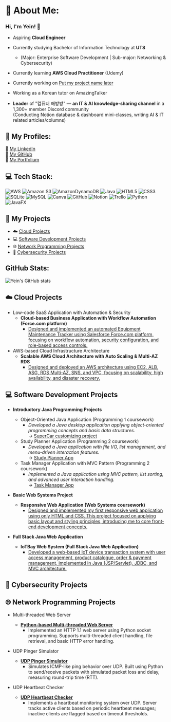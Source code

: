 # 💫 About Me:
### Hi, I'm Yein! 👋

- Aspiring **Cloud Engineer** <br/> 
- Currently studying Bachelor of Information Technology at **UTS**  <br/>
  - (Major: Enterprise Software Development | Sub-major: Networking & Cybersecurity)  <br/>
- Currently learning **AWS Cloud Practitioner** (Udemy) <br/>
- Currently working on [Put my project name later]() <br/>

- Working as a Korean tutor on AmazingTalker  <br/>
- **Leader** of "컴퓨터 해방방" — **an IT & AI knowledge-sharing channel** in a 1,300+ member Discord community  <br/>
(Conducting Notion database & dashboard mini-classes, writing AI & IT related articles/columns) <br/>


##  🔗 My Profiles:
🔗 [My LinkedIn](https://www.linkedin.com/in/yein-jeong-953b60303/)  <br/>
🔗 [My GitHub](https://github.com/YeinJeong131)  <br/>
🔗 [My Portfolium](https://portfolium.com.au/YeinJeong/portfolio)<br/>



## 💻 Tech Stack:
![AWS](https://img.shields.io/badge/AWS-%23FF9900.svg?style=for-the-badge&logo=amazon-aws&logoColor=white) ![Amazon S3](https://img.shields.io/badge/Amazon%20S3-FF9900?style=for-the-badge&logo=amazons3&logoColor=white)  ![AmazonDynamoDB](https://img.shields.io/badge/Amazon%20DynamoDB-4053D6?style=for-the-badge&logo=Amazon%20DynamoDB&logoColor=white) ![Java](https://img.shields.io/badge/java-%23ED8B00.svg?style=for-the-badge&logo=openjdk&logoColor=white) ![HTML5](https://img.shields.io/badge/html5-%23E34F26.svg?style=for-the-badge&logo=html5&logoColor=white) ![CSS3](https://img.shields.io/badge/css3-%231572B6.svg?style=for-the-badge&logo=css3&logoColor=white)  ![SQLite](https://img.shields.io/badge/sqlite-%2307405e.svg?style=for-the-badge&logo=sqlite&logoColor=white) ![MySQL](https://img.shields.io/badge/mysql-4479A1.svg?style=for-the-badge&logo=mysql&logoColor=white) ![Canva](https://img.shields.io/badge/Canva-%2300C4CC.svg?style=for-the-badge&logo=Canva&logoColor=white) ![GitHub](https://img.shields.io/badge/github-%23121011.svg?style=for-the-badge&logo=github&logoColor=white) ![Notion](https://img.shields.io/badge/Notion-%23000000.svg?style=for-the-badge&logo=notion&logoColor=white) ![Trello](https://img.shields.io/badge/Trello-%23026AA7.svg?style=for-the-badge&logo=Trello&logoColor=white) ![Python](https://img.shields.io/badge/python-3670A0?style=for-the-badge&logo=python&logoColor=ffdd54)   ![JavaFX](https://img.shields.io/badge/javafx-%23FF0000.svg?style=for-the-badge&logo=javafx&logoColor=white) 

## 📂 My Projects
- ☁️ [Cloud Projects](#cloud-projects)
- 💻 [Software Development Projects](#soft-dev-projects)
- 🌐 [Network Programming Projects](#net-projects)
- 🔐 [Cybersecurity Projects](#cybersec-projects)



## GitHub Stats:
![Yein's GitHub stats](https://github-readme-stats.vercel.app/api?username=YeinJeong131&show_icons=true&theme=radical)

<h2 id="cloud-projects">☁️ Cloud Projects </h2>

- Low-code SaaS Application with Automation & Security  
  - <b>Cloud-based Business Application with Workflow Automation (Force.com platform)</b>  
    - [Designed and implemented an automated Equipment Maintenance Tracker using Salesforce Force.com platform, focusing on workflow automation, security configuration, and role-based access controls.](https://github.com/YeinJeong131/Workflow-Automation-App-ForceCom)
- AWS-based Cloud Infrastructure Architecture  
  - <b>Scalable AWS Cloud Architecture with Auto Scaling & Multi-AZ RDS</b>  
    - [Designed and deployed an AWS architecture using EC2, ALB, ASG, RDS Multi-AZ, SNS, and VPC, focusing on scalability, high availability, and disaster recovery.](https://github.com/your-repo-link)

<h2 id="soft-dev-projects"> 💻 Software Development Projects </h2>

- **Introductory Java Programming Projects**
  - Object-Oriented Java Application (Programming 1 coursework)  
    - _Developed a Java desktop application applying object-oriented programming concepts and basic data structures._  
        → [SuperCar customizing project](https://github.com/YeinJeong131/SuperCarCustomizationApp)
  - Study Planner Application (Programming 2 coursework) 
    - _Developed a Java application with file I/O, list management, and menu-driven interaction features._  
        → [Study Planner App](https://github.com/YeinJeong131/StudyPlannerApp)
  - Task Manager Application with MVC Pattern (Programming 2 coursework)  
    - _Implemented a Java application using MVC pattern, list sorting, and advanced user interaction handling._  
        → [Task Manager App](https://github.com/YeinJeong131/TaskManagerApp)
    
- **Basic Web Systems Project**  
  - <b>Responsive Web Application (Web Systems coursework)</b>  
    - [Designed and implemented my first responsive web application using only HTML and CSS. This project focused on applying basic layout and styling principles, introducing me to core front-end development concepts.](https://github.com/YeinJeong131/MyFirstWebsite)

      
- **Full Stack Java Web Application**  
  - <b>IoTBay Web System (Full Stack Java Web Application)</b>  
    - [Developed a web-based IoT device transaction system with user access management, product catalogue, order & payment management, implemented in Java (JSP/Servlet), JDBC, and MVC architecture.](https://github.com/your-repo-link)

<h2 id="cybersec-projects"> 🔐 Cybersecurity Projects </h2>

<h2 id="net-projects"> 🌐 Network Programming Projects</h2>

- Multi-threaded Web Server  
  - <b>[Python-based Multi-threaded Web Server](https://github.com/YeinJeong131/Multithreaded-WebServer-Python)</b>  
    - Implemented an HTTP 1.1 web server using Python socket programming. Supports multi-threaded client handling, file retrieval, and basic HTTP error handling.

- UDP Pinger Simulator  
  - <b>[UDP Pinger Simulator](https://github.com/YeinJeong131/UDP-Pinger-Simulator)</b>  
    - Simulates ICMP-like ping behavior over UDP. Built using Python to send/receive packets with simulated packet loss and delay, measuring round-trip time (RTT).

- UDP Heartbeat Checker  
  - <b>[UDP Heartbeat Checker](https://github.com/YeinJeong131/UDP-Heartbeat-Checker)</b>  
    - Implements a heartbeat monitoring system over UDP. Server tracks active clients based on periodic heartbeat messages; inactive clients are flagged based on timeout thresholds.


